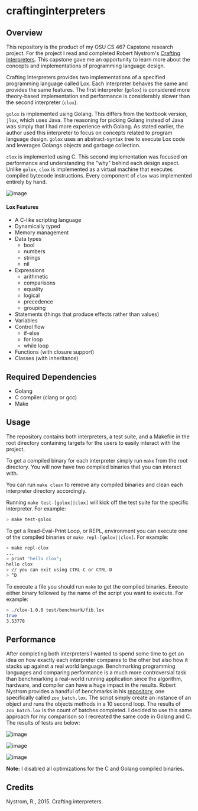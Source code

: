 # craftinginterpreters

## Overview
This repository is the product of my OSU CS 467 Capstone research project. For 
the project I read and completed Robert Nystrom's 
[Crafting Interpreters](https://craftinginterpreters.com/). This capstone 
gave me an opportunity to learn more about the concepts and implementations of 
programming language design.

Crafting Interpreters provides two implementations of a specified programming 
language called Lox. Each interpreter behaves the same and provides the same 
features. The first interpreter (`golox`) is considered 
more theory-based implementation and performance is considerably slower than the 
second interpreter (`clox`).

`golox` is implemented using Golang. This differs from the textbook version, 
`jlox`, which uses Java. The reasoning for picking Golang instead of Java was 
simply that I had more experience with Golang. As stated earlier, the author 
used this interpreter to focus on concepts related to program language 
design. `golox` uses an abstract-syntax tree to execute Lox code and leverages 
Golangs objects and garbage collection.

`clox` is implemented using C. This second implementation was focused on 
performance and understanding the "why" behind each design aspect. Unlike 
`golox`, `clox` is implemented as a virtual machine that executes compiled 
bytecode instructions. Every component of `clox` was implemented entirely by 
hand.

![image](https://user-images.githubusercontent.com/29135072/183303132-bfcf7a27-046a-45fa-9751-0733347017ba.png)

#### Lox Features
- A C-like scripting language
- Dynamically typed
- Memory management
- Data types
    - bool
    - numbers
    - strings
    - nil
- Expressions
    - arithmetic
    - comparisons
    - equality
    - logical
    - precedence
    - grouping
- Statements (things that produce effects rather than values)
- Variables
- Control flow
    - if-else
    - for loop
    - while loop
- Functions (with closure support)
- Classes (with inheritance)

## Required Dependencies
- Golang
- C compiler (clang or gcc)
- Make

## Usage
The repository contains both interpreters, a test suite, and a Makefile in the 
root directory containing targets for the users to easily interact with the 
project.

To get a compiled binary for each interpreter simply run `make` from the root 
directory. You will now have two compiled binaries that you can interact with.

You can run `make clean` to remove any compiled binaries and clean each 
interpreter directory accordingly.

Running `make test-[golox||clox]` will kick off the test suite for the 
specific interpreter. For example:
```bash
> make test-golox
```

To get a Read-Eval-Print Loop, or REPL, environment you can execute one of the 
compiled binaries or `make repl-[golox||clox]`. For example:
```bash
> make repl-clox
...
> print "hello clox";
hello clox
> // you can exit using CTRL-C or CTRL-D
> ^D
```

To execute a file you should run `make` to get the compiled binaries. Execute 
either binary followed by the name of the script you want to execute. For 
example:
```bash
> ./clox-1.0.0 test/benchmark/fib.lox 
true
3.53778
```

## Performance
After completing both interpreters I wanted to spend some time to get an idea on how exactly each interpreter compares to the other but also how it stacks up against a real world language. Benchmarking programming languages and comparing performance is a much more controversial task than benchmarking a real-world running application since the algorithm, hardware, and compiler can have a huge impact in the results. Robert Nystrom provides a handful of benchmarks in his [repository](https://github.com/munificent/craftinginterpreters), one specifically called `zoo_batch.lox`. The script simply create an instance of an object and runs the objects methods in a 10 second loop. The results of `zoo_batch.lox` is the count of batches completed. I decided to use this same approach for my comparison so I recreated the same code in Golang and C. The results of tests are below:

![image](https://user-images.githubusercontent.com/29135072/183302721-85ec665b-4b3c-41a1-b730-95c78ff4fe58.png)

![image](https://user-images.githubusercontent.com/29135072/183302735-7558e3a9-c948-4036-a9dc-c1fff970b13a.png)

![image](https://user-images.githubusercontent.com/29135072/183302728-c8bcf4de-bdb3-4f59-86c1-d7f4c70cd58a.png)

**Note:** I disabled all optimizations for the C and Golang compiled binaries.

## Credits
Nystrom, R., 2015. Crafting interpreters.

